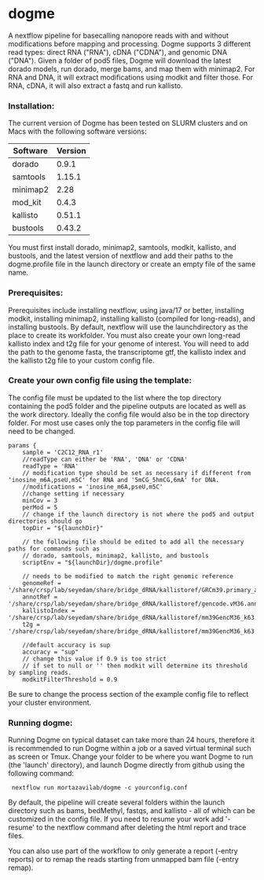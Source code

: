 # dogme
A nextflow pipeline for basecalling nanopore reads with and without modifications before mapping and processing. Dogme supports 3 different read types: direct RNA ("RNA"), cDNA ("CDNA"), and genomic DNA ("DNA"). Given a folder of pod5 files, Dogme will download the latest dorado models, run dorado, merge bams, and map them with minimap2. For RNA and DNA, it will extract modifications using modkit and filter those. For RNA, cDNA, it will also extract a fastq and run kallisto.
### Installation:
The current version of Dogme has been tested on SLURM clusters and on Macs with the following software versions: 

| Software | Version |
|----------|---------|
| dorado   | 0.9.1   |
| samtools | 1.15.1  |
| minimap2 | 2.28    |
| mod_kit  | 0.4.3   |
| kallisto | 0.51.1  |
| bustools | 0.43.2  |

You must first install dorado, minimap2, samtools, modkit, kallisto, and bustools, and the latest version of nextflow and add their paths to the dogme.profile file in the launch directory or create an empty file of the same name. 
### Prerequisites:
Prerequisites include installing nextflow, using java/17 or better, installing modkit, installing minimap2, installing kallisto (compiled for long-reads), and installing bustools.
By default, nextflow will use the launchdirectory as the place to create its workfolder.
You must also create your own long-read kallisto index and t2g file for your genome of interest. You will need to add the path to the genome fasta, the transcriptome gtf, the kallisto index and the kallisto t2g file to your custom config file. 
### Create your own config file using the template:
The config file must be updated to the list where the top directory containing the pod5 folder and the pipeline outputs are located as well as the work directory. Ideally the config file would also be in the top directory folder. For most use cases only the top parameters in the config file will need to be changed. 

``` 
params {
    sample = 'C2C12_RNA_r1'
    //readType can either be 'RNA', 'DNA' or 'CDNA'
    readType = 'RNA'
    // modification type should be set as necessary if different from 'inosine_m6A,pseU,m5C' for RNA and '5mCG_5hmCG,6mA' for DNA. 
    //modifications = 'inosine_m6A,pseU,m5C'
    //change setting if necessary 
    minCov = 3
    perMod = 5
    // change if the launch directory is not where the pod5 and output directories should go
    topDir = "${launchDir}"

    // the following file should be edited to add all the necessary paths for commands such as
    // dorado, samtools, minimap2, kallisto, and bustools
    scriptEnv = "${launchDir}/dogme.profile"

    // needs to be modified to match the right genomic reference
    genomeRef = '/share/crsp/lab/seyedam/share/bridge_dRNA/kallistoref/GRCm39.primary_assembly.genome.fa'
    annotRef = '/share/crsp/lab/seyedam/share/bridge_dRNA/kallistoref/gencode.vM36.annotation.gtf'
    kallistoIndex = '/share/crsp/lab/seyedam/share/bridge_dRNA/kallistoref/mm39GencM36_k63.idx'
    t2g = '/share/crsp/lab/seyedam/share/bridge_dRNA/kallistoref/mm39GencM36_k63.t2g'
    
    //default accuracy is sup
    accuracy = "sup"
    // change this value if 0.9 is too strict
    // if set to null or '' then modkit will determine its threshold by sampling reads. 
    modkitFilterThreshold = 0.9
```
  
Be sure to change the process section of the example config file to reflect your cluster environment. 
### Running dogme:
Running Dogme on typical dataset can take more than 24 hours, therefore it is recommended to run Dogme within a job or a saved virtual terminal such as screen or Tmux.  Change your folder to be where you want Dogme to run (the 'launch' directory), and launch Dogme directly from github using the following command: 

 ```
  nextflow run mortazavilab/dogme -c yourconfig.conf
```
By default, the pipeline will create several folders within the launch directory such as bams, bedMethyl, fastqs, and kallisto - all of which can be customized in the config file. If you need to resume your work add '-resume' to the nextflow command after deleting the html report and trace files.

You can also use part of the workflow to only generate a report (-entry reports) or to remap the reads starting from unmapped bam file (-entry remap). 
